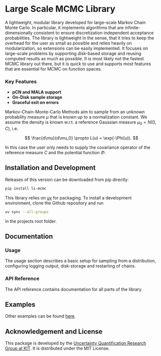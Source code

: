 # Large Scale MCMC Library
A lightweight, modular library developed for large-scale Markov Chain Monte Carlo.
In particular, it implements algorithms that are infinite-dimensionally consistent to ensure discretization independent
acceptance probabilities.
The library is lightweight in the sense, that it tries to keep the overhead for the user as small as possible and relies heavily on modularization, so extensions can be easily implemented.
It focuses on large-scale problems by supporting disk-based storage and reusing computed results as much as possible.
It is most likely not the fastest MCMC library out there, but it is quick to use and supports most features that are essential for MCMC on function spaces.


### Key Features
- **pCN and MALA support** <br>
- **On-Disk sample storage** <br>
- **Graceful exit on errors** <br>


Markov-Chain-Monte-Carlo Methods aim to sample from an unknown probability measure $\mu$ that is known up to a normalization constant.
We assume the density is known w.r.t. a reference Gaussian measure $\mu_0 = N(0, C)$, i.e.

$$
\frac{d\mu}{d\mu_0} \propto L(u) = \exp(-\Phi(u)).
$$

In this case the user only needs to supply the covariance operator of the reference measure $C$ and the potential function $\Phi$.


## Installation and Development
Releases of this version can be downloaded from pip directly:

```sh
pip install ls-mcmc
```

This library relies on [uv](https://docs.astral.sh/uv/) for packaging.
To install a development environment, clone the Github repository and run

```sh
uv sync --all-groups
```

in the projects root folder.

## Documentation

### Usage
The usage section describes a basic setup for sampling from a distribution, configuring logging output, disk-storage and restarting of chains.

### API Reference
The API reference contains documentation for all parts of the library.

## Examples
Other examples can be found [here](https://github.com/UQatKIT/LS-MCMC/tree/main/examples).

## Acknowledgement and License
This package is developed by the [Uncertainty Quantification Research Group at KIT](https://www.scc.kit.edu/forschung/uq.php).
It is distributed under the MIT License.
